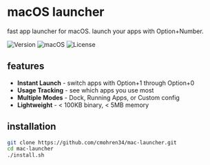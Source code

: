 # macOS launcher

fast app launcher for macOS. launch your apps with Option+Number.

![Version](https://img.shields.io/badge/version-1.0.0-blue)
![macOS](https://img.shields.io/badge/macOS-11%2B-green)
![License](https://img.shields.io/badge/license-MIT-orange)

## features

- **Instant Launch** - switch apps with Option+1 through Option+0
- **Usage Tracking** - see which apps you use most
- **Multiple Modes** - Dock, Running Apps, or Custom config
- **Lightweight** - < 100KB binary, < 5MB memory

## installation

```bash
git clone https://github.com/cmohren34/mac-launcher.git
cd mac-launcher
./install.sh